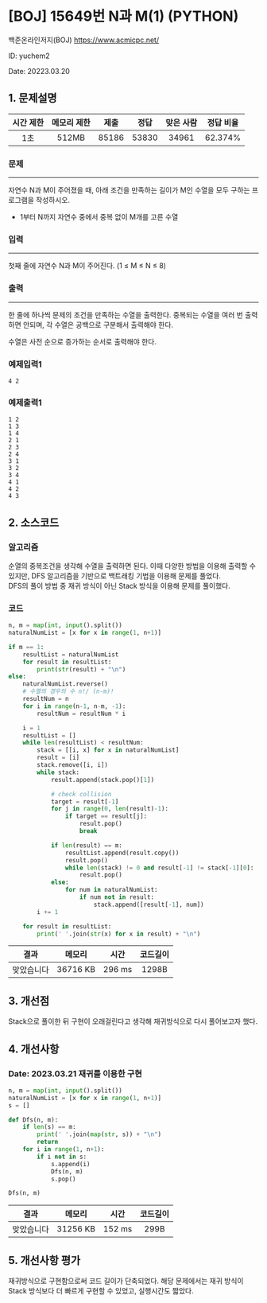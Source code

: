 # [BOJ] 15649번 N과 M(1) (PYTHON)
백준온라인저지(BOJ) https://www.acmicpc.net/

ID: yuchem2

Date: 20223.03.20
## 1. 문제설명
| 시간 제한 | 메모리 제한 | 제출  | 정답 | 맞은 사람 | 정답 비율 |
| :---: | :---: | :---: | :---: | :---: | :---: |
|  1초 | 512MB  | 85186 | 53830 | 34961 | 62.374% |

### 문제
---
자연수 N과 M이 주어졌을 때, 아래 조건을 만족하는 길이가 M인 수열을 모두 구하는 프로그램을 작성하시오.

+ 1부터 N까지 자연수 중에서 중복 없이 M개를 고른 수열
### 입력
---
첫째 줄에 자연수 N과 M이 주어진다. (1 ≤ M ≤ N ≤ 8)
### 출력
---
한 줄에 하나씩 문제의 조건을 만족하는 수열을 출력한다. 중복되는 수열을 여러 번 출력하면 안되며, 각 수열은 공백으로 구분해서 출력해야 한다.

수열은 사전 순으로 증가하는 순서로 출력해야 한다.
### 예제입력1
```
4 2
```
### 예제출력1
```
1 2
1 3
1 4
2 1
2 3
2 4
3 1
3 2
3 4
4 1
4 2
4 3
```
## 2. 소스코드

### 알고리즘
순열의 중복조건을 생각해 수열을 출력하면 된다. 이때 다양한 방법을 이용해 출력할 수 있지만, DFS 알고리즘을 기반으로 백트래킹 기법을 이용해 문제를 풀었다.  
DFS의 풀이 방법 중 재귀 방식이 아닌 Stack 방식을 이용해 문제를 풀이했다. 

### 코드
```Python
n, m = map(int, input().split())
naturalNumList = [x for x in range(1, n+1)]

if m == 1:
    resultList = naturalNumList
    for result in resultList:
        print(str(result) + "\n")
else:
    naturalNumList.reverse()
    # 수열의 경우의 수 n!/ (n-m)!
    resultNum = n
    for i in range(n-1, n-m, -1):
        resultNum = resultNum * i

    i = 1
    resultList = []
    while len(resultList) < resultNum:
        stack = [[i, x] for x in naturalNumList]
        result = [i]
        stack.remove([i, i])
        while stack:
            result.append(stack.pop()[1])

            # check collision
            target = result[-1]
            for j in range(0, len(result)-1):
                if target == result[j]:
                    result.pop()
                    break

            if len(result) == m:
                resultList.append(result.copy())
                result.pop()
                while len(stack) != 0 and result[-1] != stack[-1][0]:
                    result.pop()
            else:
                for num in naturalNumList:
                    if num not in result:
                        stack.append([result[-1], num])
        i += 1

    for result in resultList:
        print(' '.join(str(x) for x in result) + "\n")
```
| 결과 | 메모리 | 시간 | 코드길이 |
|:---:|:-----: | :---: | :----: |
| 맞았습니다 | 36716 KB | 296 ms | 1298B |

## 3. 개선점

Stack으로 풀이한 뒤 구현이 오래걸린다고 생각해 재귀방식으로 다시 풀어보고자 했다. 

## 4. 개선사항
### Date: 2023.03.21 재귀를 이용한 구현
```Python
n, m = map(int, input().split())
naturalNumList = [x for x in range(1, n+1)]
s = []

def Dfs(n, m):
    if len(s) == m:
        print(' '.join(map(str, s)) + "\n")
        return
    for i in range(1, n+1):
        if i not in s:
            s.append(i)
            Dfs(n, m)
            s.pop()

Dfs(n, m)
```
| 결과 | 메모리 | 시간 | 코드길이 |
|:---:|:-----: | :---: | :----: |
| 맞았습니다 | 31256 KB | 152 ms | 299B |

## 5. 개선사항 평가

재귀방식으로 구현함으로써 코드 길이가 단축되었다. 해당 문제에서는 재귀 방식이 Stack 방식보다 더 빠르게 구현할 수 있었고, 실행시간도 짧았다. 
